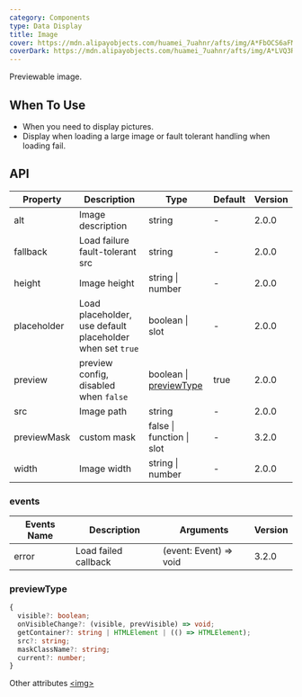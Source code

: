 ```yaml
---
category: Components
type: Data Display
title: Image
cover: https://mdn.alipayobjects.com/huamei_7uahnr/afts/img/A*FbOCS6aFMeUAAAAAAAAAAAAADrJ8AQ/original
coverDark: https://mdn.alipayobjects.com/huamei_7uahnr/afts/img/A*LVQ3R5JjjJEAAAAAAAAAAAAADrJ8AQ/original
---
```


Previewable image.

## When To Use

- When you need to display pictures.
- Display when loading a large image or fault tolerant handling when loading fail.

## API

| Property | Description | Type | Default | Version |
| --- | --- | --- | --- | --- |
| alt | Image description | string | - | 2.0.0 |
| fallback | Load failure fault-tolerant src | string | - | 2.0.0 |
| height | Image height | string \| number | - | 2.0.0 |
| placeholder | Load placeholder, use default placeholder when set `true` | boolean \| slot | - | 2.0.0 |
| preview | preview config, disabled when `false` | boolean \| [previewType](#previewtype) | true | 2.0.0 |
| src | Image path | string | - | 2.0.0 |
| previewMask | custom mask | false \| function \| slot | - | 3.2.0 |
| width | Image width | string \| number | - | 2.0.0 |

### events

| Events Name | Description          | Arguments              | Version |
| ----------- | -------------------- | ---------------------- | ------- |
| error       | Load failed callback | (event: Event) => void | 3.2.0   |

### previewType

```ts
{
  visible?: boolean;
  onVisibleChange?: (visible, prevVisible) => void;
  getContainer?: string | HTMLElement | (() => HTMLElement);
  src?: string;
  maskClassName?: string;
  current?: number;
}
```

Other attributes [&lt;img>](https://developer.mozilla.org/en-US/docs/Web/HTML/Element/img#Attributes)
